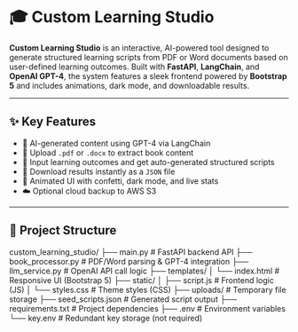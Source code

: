 # 🎓 Custom Learning Studio

**Custom Learning Studio** is an interactive, AI-powered tool designed to generate structured learning scripts from PDF or Word documents based on user-defined learning outcomes. Built with **FastAPI**, **LangChain**, and **OpenAI GPT-4**, the system features a sleek frontend powered by **Bootstrap 5** and includes animations, dark mode, and downloadable results.

---

## ✨ Key Features

- 🤖 AI-generated content using GPT-4 via LangChain
- 📄 Upload `.pdf` or `.docx` to extract book content
- 🎯 Input learning outcomes and get auto-generated structured scripts
- 💾 Download results instantly as a `JSON` file
- 🎉 Animated UI with confetti, dark mode, and live stats
- ☁️ Optional cloud backup to AWS S3

---

## 🧱 Project Structure

custom_learning_studio/
├── main.py # FastAPI backend API
├── book_processor.py # PDF/Word parsing & GPT-4 integration
├── llm_service.py # OpenAI API call logic
├── templates/
│ └── index.html # Responsive UI (Bootstrap 5)
├── static/
│ ├── script.js # Frontend logic (JS)
│ └── styles.css # Theme styles (CSS)
├── uploads/ # Temporary file storage
├── seed_scripts.json # Generated script output
├── requirements.txt # Project dependencies
├── .env # Environment variables
└── key.env # Redundant key storage (not required)
